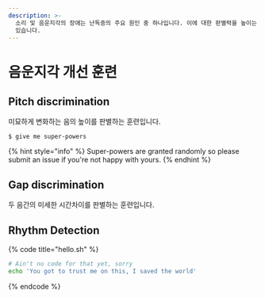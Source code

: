 ```yaml
---
description: >-
  소리 및 음운지각의 장애는 난독증의 주요 원인 중 하나입니다. 이에 대한 판별력을 높이는 훈련은 난독증 개선에 도움을 준다고 알려져
  있습니다.
---
```


# 음운지각 개선 훈련

## Pitch discrimination

미묘하게 변화하는 음의 높이를 판별하는 훈련입니다.

```
$ give me super-powers
```

{% hint style="info" %}
 Super-powers are granted randomly so please submit an issue if you're not happy with yours.
{% endhint %}

## Gap discrimination

두 음간의 미세한 시간차이를 판별하는 훈련입니다.

## Rhythm Detection

{% code title="hello.sh" %}
```bash
# Ain't no code for that yet, sorry
echo 'You got to trust me on this, I saved the world'
```
{% endcode %}



